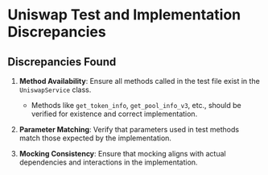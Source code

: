 # Uniswap Test and Implementation Discrepancies

## Discrepancies Found

1. **Method Availability**: Ensure all methods called in the test file exist in the `UniswapService` class.
   - Methods like `get_token_info`, `get_pool_info_v3`, etc., should be verified for existence and correct implementation.

2. **Parameter Matching**: Verify that parameters used in test methods match those expected by the implementation.

3. **Mocking Consistency**: Ensure that mocking aligns with actual dependencies and interactions in the implementation.
